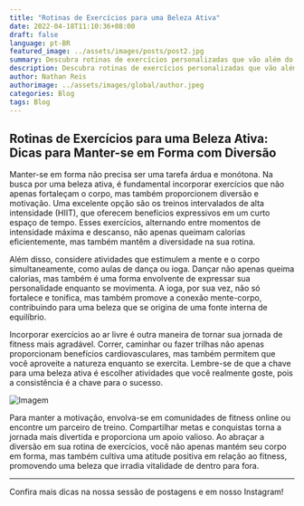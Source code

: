 ```yaml
---
title: "Rotinas de Exercícios para uma Beleza Ativa"
date: 2022-04-18T11:10:36+08:00
draft: false
language: pt-BR
featured_image: ../assets/images/posts/post2.jpg
summary: Descubra rotinas de exercícios personalizadas que vão além do convencional, oferecendo uma abordagem divertida e eficaz para manter um estilo de vida ativo e vibrante.
description: Descubra rotinas de exercícios personalizadas que vão além do convencional, oferecendo uma abordagem divertida e eficaz para manter um estilo de vida ativo e vibrante.
author: Nathan Reis
authorimage: ../assets/images/global/author.jpeg
categories: Blog
tags: Blog
---
```


## Rotinas de Exercícios para uma Beleza Ativa: Dicas para Manter-se em Forma com Diversão

Manter-se em forma não precisa ser uma tarefa árdua e monótona. Na busca por uma beleza ativa, é fundamental incorporar exercícios que não apenas fortaleçam o corpo, mas também proporcionem diversão e motivação. Uma excelente opção são os treinos intervalados de alta intensidade (HIIT), que oferecem benefícios expressivos em um curto espaço de tempo. Esses exercícios, alternando entre momentos de intensidade máxima e descanso, não apenas queimam calorias eficientemente, mas também mantêm a diversidade na sua rotina.

Além disso, considere atividades que estimulem a mente e o corpo simultaneamente, como aulas de dança ou ioga. Dançar não apenas queima calorias, mas também é uma forma envolvente de expressar sua personalidade enquanto se movimenta. A ioga, por sua vez, não só fortalece e tonifica, mas também promove a conexão mente-corpo, contribuindo para uma beleza que se origina de uma fonte interna de equilíbrio.

Incorporar exercícios ao ar livre é outra maneira de tornar sua jornada de fitness mais agradável. Correr, caminhar ou fazer trilhas não apenas proporcionam benefícios cardiovasculares, mas também permitem que você aproveite a natureza enquanto se exercita. Lembre-se de que a chave para uma beleza ativa é escolher atividades que você realmente goste, pois a consistência é a chave para o sucesso.

![Imagem](https://img.freepik.com/free-photo/full-shot-man-holding-device_23-2149249472.jpg?w=740&t=st=1706618352~exp=1706618952~hmac=8b4f1447b06f0a67503377270b9940340afbff0fc809a6e14a7726b873154d77)

Para manter a motivação, envolva-se em comunidades de fitness online ou encontre um parceiro de treino. Compartilhar metas e conquistas torna a jornada mais divertida e proporciona um apoio valioso. Ao abraçar a diversão em sua rotina de exercícios, você não apenas mantém seu corpo em forma, mas também cultiva uma atitude positiva em relação ao fitness, promovendo uma beleza que irradia vitalidade de dentro para fora.

---

Confira mais dicas na nossa sessão de postagens e em nosso Instagram!
